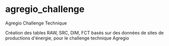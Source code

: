 # agregio_challenge
Agregio Challenge Technique

Création des tables RAW, SRC, DIM, FCT basés sur des données de sites de productions d'énergie, pour le challenge technique Agregio
